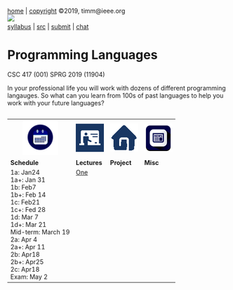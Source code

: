 [home](http://tiny.cc/plm19) |
[copyright](https://github.com/txt/plm19/blob/master/license.md) &copy;2019, timm&commat;ieee.org
<br>
<a href="http://tiny.cc/plm19"><img width=900 src="https://raw.githubusercontent.com/txt/plm19/master/etc/img/banner.png"></a>
<br>
[syllabus](https://github.com/txt/plm19/blob/master/doc/syllabus.md) |
[src](https://github.com/txt/plm19/tree/master/src) |
[submit](http://tiny.cc/plm19give) |
[chat](https://plm19.slack.com/)

# Programming Languages



CSC 417 (001) SPRG 2019 (11904)


In your professional life you will work with dozens of different programming langauges.
So what can you learn from 100s of past languages to help you work with your future languages?


<table width="100%" border=0 align=right>
<tr>
<td align=center><img  width=80 src="etc/img/time.png"></td>
<td align=center><img  src="etc/img/lectures.gif"></td>
<td align=center><img  src="etc/img/homework.gif"></td>
<td align=center><img  src="etc/img/news.png"></td>
</tr>
<tr>
<td align=left valign=top><b>Schedule</b>

</td>
<td align=left valign=top><b>Lectures</b></td>
<td align=left valign=top><b>Project</b>
<td align=left valign=top><b>Misc</b> </td>
</tr>
<tr>
<td valign=top  xwidth="100px">
1a: Jan24<br> 1a+: Jan 31<br>
1b: Feb7<br> 1b+: Feb 14<br>
1c: Feb21<br> 1c+: Fed 28<br>
1d: Mar 7<br> 1d+: Mar 21<br>
Mid-term: March 19<br>
2a: Apr 4<br>2a+: Apr 11<br>
2b: Apr18<br>2b+:  Apr25 <br> 
2c: Apr18<br>
Exam: May 2
</td>
<td valign=top  xwidth="100px">
<a href="doc/lect1.md">One</a><br>


<!-- -------------------------------- -->

</td><td align=center valign=top xwidth="100px">

</td>
<td align=center valign=top  xwidth="100px">
</td>
</tr>
</table>



